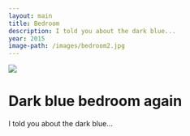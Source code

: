 ```yaml
---
layout: main
title: Bedroom
description: I told you about the dark blue...  
year: 2015
image-path: /images/bedroom2.jpg
---
```


<div class="project">
    <img src="{{ site.baseurl }}{{ image-path }}" />
    <h1>Dark blue bedroom again</h1>
    <p>I told you about the dark blue...  </p>
</div>